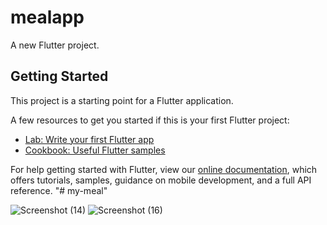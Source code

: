 # mealapp

A new Flutter project.

## Getting Started

This project is a starting point for a Flutter application.

A few resources to get you started if this is your first Flutter project:

- [Lab: Write your first Flutter app](https://flutter.dev/docs/get-started/codelab)
- [Cookbook: Useful Flutter samples](https://flutter.dev/docs/cookbook)

For help getting started with Flutter, view our
[online documentation](https://flutter.dev/docs), which offers tutorials,
samples, guidance on mobile development, and a full API reference.
"# my-meal" 

![Screenshot (14)](https://user-images.githubusercontent.com/103518761/178317488-72eb1113-bab6-43fd-83ed-57d8f0f42966.png)
![Screenshot (16)](https://user-images.githubusercontent.com/103518761/178317502-250e2f73-8f76-44e2-a4fd-6174345a9e02.png)
